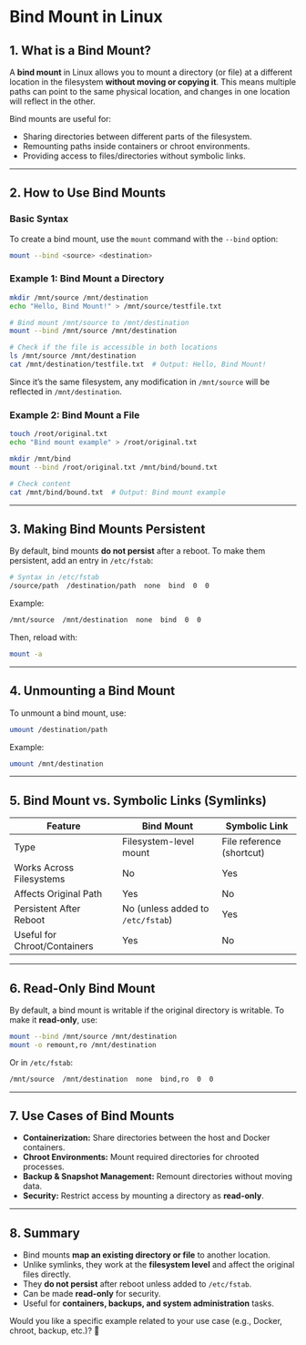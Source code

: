 # **Bind Mount in Linux**

## **1. What is a Bind Mount?**
A **bind mount** in Linux allows you to mount a directory (or file) at a different location in the filesystem **without moving or copying it**. This means multiple paths can point to the same physical location, and changes in one location will reflect in the other.

Bind mounts are useful for:
- Sharing directories between different parts of the filesystem.
- Remounting paths inside containers or chroot environments.
- Providing access to files/directories without symbolic links.

---

## **2. How to Use Bind Mounts**
### **Basic Syntax**
To create a bind mount, use the `mount` command with the `--bind` option:
```bash
mount --bind <source> <destination>
```

### **Example 1: Bind Mount a Directory**
```bash
mkdir /mnt/source /mnt/destination
echo "Hello, Bind Mount!" > /mnt/source/testfile.txt

# Bind mount /mnt/source to /mnt/destination
mount --bind /mnt/source /mnt/destination

# Check if the file is accessible in both locations
ls /mnt/source /mnt/destination
cat /mnt/destination/testfile.txt  # Output: Hello, Bind Mount!
```
Since it’s the same filesystem, any modification in `/mnt/source` will be reflected in `/mnt/destination`.

### **Example 2: Bind Mount a File**
```bash
touch /root/original.txt
echo "Bind mount example" > /root/original.txt

mkdir /mnt/bind
mount --bind /root/original.txt /mnt/bind/bound.txt

# Check content
cat /mnt/bind/bound.txt  # Output: Bind mount example
```

---

## **3. Making Bind Mounts Persistent**
By default, bind mounts **do not persist** after a reboot. To make them persistent, add an entry in `/etc/fstab`:
```bash
# Syntax in /etc/fstab
/source/path  /destination/path  none  bind  0  0
```
Example:
```bash
/mnt/source  /mnt/destination  none  bind  0  0
```
Then, reload with:
```bash
mount -a
```

---

## **4. Unmounting a Bind Mount**
To unmount a bind mount, use:
```bash
umount /destination/path
```
Example:
```bash
umount /mnt/destination
```

---

## **5. Bind Mount vs. Symbolic Links (Symlinks)**
| Feature | Bind Mount | Symbolic Link |
|---------|-----------|--------------|
| Type | Filesystem-level mount | File reference (shortcut) |
| Works Across Filesystems | No | Yes |
| Affects Original Path | Yes | No |
| Persistent After Reboot | No (unless added to `/etc/fstab`) | Yes |
| Useful for Chroot/Containers | Yes | No |

---

## **6. Read-Only Bind Mount**
By default, a bind mount is writable if the original directory is writable. To make it **read-only**, use:
```bash
mount --bind /mnt/source /mnt/destination
mount -o remount,ro /mnt/destination
```
Or in `/etc/fstab`:
```bash
/mnt/source  /mnt/destination  none  bind,ro  0  0
```

---

## **7. Use Cases of Bind Mounts**
- **Containerization:** Share directories between the host and Docker containers.
- **Chroot Environments:** Mount required directories for chrooted processes.
- **Backup & Snapshot Management:** Remount directories without moving data.
- **Security:** Restrict access by mounting a directory as **read-only**.

---

## **8. Summary**
- Bind mounts **map an existing directory or file** to another location.
- Unlike symlinks, they work at the **filesystem level** and affect the original files directly.
- They **do not persist** after reboot unless added to `/etc/fstab`.
- Can be made **read-only** for security.
- Useful for **containers, backups, and system administration** tasks.

Would you like a specific example related to your use case (e.g., Docker, chroot, backup, etc.)? 🚀
